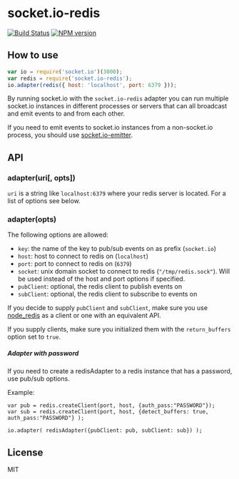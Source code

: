 # socket.io-redis

[![Build Status](https://secure.travis-ci.org/Automattic/socket.io-redis.png)](http://travis-ci.org/Automattic/socket.io-redis)
[![NPM version](https://badge.fury.io/js/socket.io-redis.png)](http://badge.fury.io/js/socket.io-redis)

## How to use

```js
var io = require('socket.io')(3000);
var redis = require('socket.io-redis');
io.adapter(redis({ host: 'localhost', port: 6379 }));
```

By running socket.io with the `socket.io-redis` adapter you can run
multiple socket.io instances in different processes or servers that can
all broadcast and emit events to and from each other.

If you need to emit events to socket.io instances from a non-socket.io
process, you should use [socket.io-emitter](http:///github.com/Automattic/socket.io-emitter).

## API

### adapter(uri[, opts])

`uri` is a string like `localhost:6379` where your redis server
is located. For a list of options see below.

### adapter(opts)

The following options are allowed:

- `key`: the name of the key to pub/sub events on as prefix (`socket.io`)
- `host`: host to connect to redis on (`localhost`)
- `port`: port to connect to redis on (`6379`)
- `socket`: unix domain socket to connect to redis (`"/tmp/redis.sock"`). Will
  be used instead of the host and port options if specified.
- `pubClient`: optional, the redis client to publish events on
- `subClient`: optional, the redis client to subscribe to events on

If you decide to supply `pubClient` and `subClient`, make sure you use
[node_redis](https://github.com/mranney/node_redis) as a client or one
with an equivalent API.

If you supply clients, make sure you initialized them with 
the `return_buffers` option set to `true`.


##### Adapter with password

If you need to create a redisAdapter to a redis instance that has a password, use pub/sub options.

Example:

```
var pub = redis.createClient(port, host, {auth_pass:"PASSWORD"});
var sub = redis.createClient(port, host, {detect_buffers: true, auth_pass:"PASSWORD"} );

io.adapter( redisAdapter({pubClient: pub, subClient: sub}) );
```

## License

MIT
